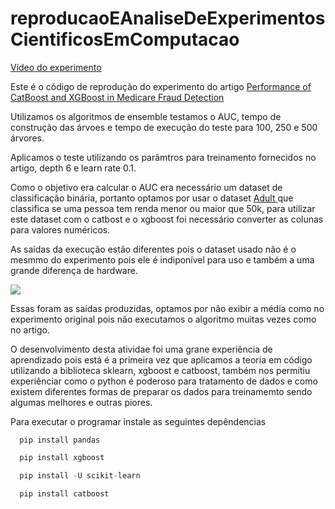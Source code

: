 # reproducaoEAnaliseDeExperimentosCientificosEmComputacao
<p><a href= 'https://www.youtube.com/watch?v=PSmjft-zQRE'>Vídeo do experimento</a><p>
<p>Este é o código de reprodução do experimento do artigo <a href='https://ieeexplore.ieee.org/document/9356267'>Performance of CatBoost and XGBoost in Medicare Fraud Detection</a></p>
<p>Utilizamos os algoritmos de ensemble testamos o AUC, tempo de construção das árvoes e tempo de execução do teste para 100, 250 e 500 árvores.</p>
<p>Aplicamos o teste utilizando os parâmtros para treinamento fornecidos no artigo, depth 6 e learn rate 0.1.</p>
<p>Como o objetivo era calcular o AUC era necessário um dataset de classificação binária, portanto optamos por usar o dataset <a href='https://archive.ics.uci.edu/dataset/2/adult'>Adult <a> que classifica se uma pessoa tem renda menor ou maior que 50k, para utilizar este dataset com o catbost e o xgboost foi necessário converter as colunas para valores numéricos.</p>
<p>As saídas da execução estão diferentes pois o dataset usado não é o mesmmo do experimento pois ele é indiponível para uso e também a uma grande diferença de hardware.</p>
<img src='https://media.discordapp.net/attachments/1082383095078076509/1180557552468107424/image.png?ex=657ddae6&is=656b65e6&hm=91efe26798e7348e5842c79cdf57c4b978c14559956e4e67e9f9294344077f59&=&format=webp&quality=lossless&width=1206&height=115' />
<p>Essas foram as saídas produzidas, optamos por não exibir a média como no experimento original pois não executamos o algoritmo muitas vezes como no artigo.</p>
<p>O desenvolvimento desta atividae foi uma grane experiência de aprendizado pois está é a primeira vez que aplicamos a teoria em código utilizando a biblioteca sklearn, xgboost e catboost, também nos permitiu experiênciar como o python é poderoso para tratamento de dados e como existem diferentes formas de preparar os dados para treinamemto sendo algumas melhores e outras piores.</p>

<p>Para executar o programar instale as seguintes depêndencias</p>

```python
  pip install pandas
```
```python
  pip install xgboost 
```
```python
  pip install -U scikit-learn
```
```python
  pip install catboost
```
